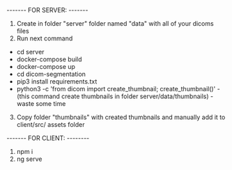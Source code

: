 ------- FOR SERVER: -------

1. Create in folder "server" folder named "data" with all of your dicoms files 
2. Run next command 

- cd server
- docker-compose build
- docker-compose up
- cd dicom-segmentation
- pip3 install requirements.txt
- python3 -c 'from dicom import create_thumbnail; create_thumbnail()'  - (this command create thumbnails in folder server/data/thumbnails) - waste some time

3.  Copy folder "thumbnails" with created thumbnails and manually add it to client/src/      assets folder

------- FOR CLIENT: --------

1. npm i
2. ng serve

